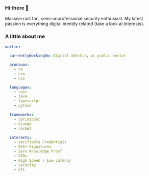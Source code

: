 ### Hi there 👋

Massive rust fan, semi-unprofessional security enthusiast.
My latest passion is everything digital identity related (take a look at interests).

### A little about me
```yml
martin:
  
  currentlyWorkingOn: Digital Identity at public sector

  pronouns:
    - he
    - him
    - his

  languages:
    - rust
    - java
    - typescript
    - python
    
  frameworks:
    - springboot
    - django
    - rocket
    
  interests:
    - Verifiable Credentials
    - BSS+ Signatures
    - Zero Knowledge Proof
    - DIDs
    - High Speed / Low Latency
    - Security
    - ETL
```
